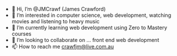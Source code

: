- 👋 Hi, I’m @JMCrawf (James Crawford)
- 👀 I’m interested in computer science, web development, watching movies and listening to heavy music
- 🌱 I’m currently learning web development using Zero to Mastery courses
- 💞️ I’m looking to collaborate on ... front end web development
- 📫 How to reach me crawfjm@live.com.au

<!---
JMCrawf/JMCrawf is a ✨ special ✨ repository because its `README.md` (this file) appears on your GitHub profile.
You can click the Preview link to take a look at your changes.
--->
